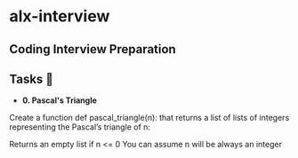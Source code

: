 # alx-interview


## Coding Interview Preparation

## Tasks :page_with_curl:

* **0. Pascal's Triangle**

Create a function def pascal_triangle(n): that returns a list of lists of integers representing the Pascal’s triangle of n:

Returns an empty list if n <= 0
You can assume n will be always an integer
